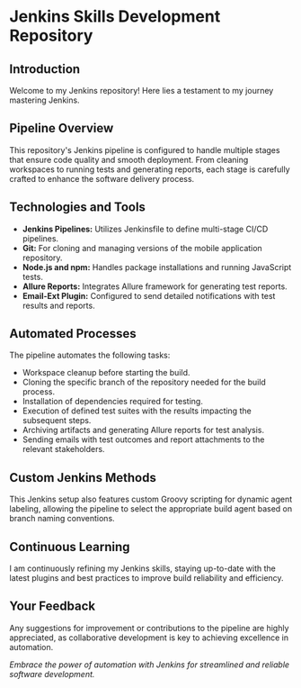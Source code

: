 # Jenkins Skills Development Repository

## Introduction
Welcome to my Jenkins repository! Here lies a testament to my journey mastering Jenkins.

## Pipeline Overview
This repository's Jenkins pipeline is configured to handle multiple stages that ensure code quality and smooth deployment. From cleaning workspaces to running tests and generating reports, each stage is carefully crafted to enhance the software delivery process.

## Technologies and Tools
- **Jenkins Pipelines:** Utilizes Jenkinsfile to define multi-stage CI/CD pipelines.
- **Git:** For cloning and managing versions of the mobile application repository.
- **Node.js and npm:** Handles package installations and running JavaScript tests.
- **Allure Reports:** Integrates Allure framework for generating test reports.
- **Email-Ext Plugin:** Configured to send detailed notifications with test results and reports.

## Automated Processes
The pipeline automates the following tasks:
- Workspace cleanup before starting the build.
- Cloning the specific branch of the repository needed for the build process.
- Installation of dependencies required for testing.
- Execution of defined test suites with the results impacting the subsequent steps.
- Archiving artifacts and generating Allure reports for test analysis.
- Sending emails with test outcomes and report attachments to the relevant stakeholders.

## Custom Jenkins Methods
This Jenkins setup also features custom Groovy scripting for dynamic agent labeling, allowing the pipeline to select the appropriate build agent based on branch naming conventions.

## Continuous Learning
I am continuously refining my Jenkins skills, staying up-to-date with the latest plugins and best practices to improve build reliability and efficiency.

## Your Feedback
Any suggestions for improvement or contributions to the pipeline are highly appreciated, as collaborative development is key to achieving excellence in automation.

_Embrace the power of automation with Jenkins for streamlined and reliable software development._

